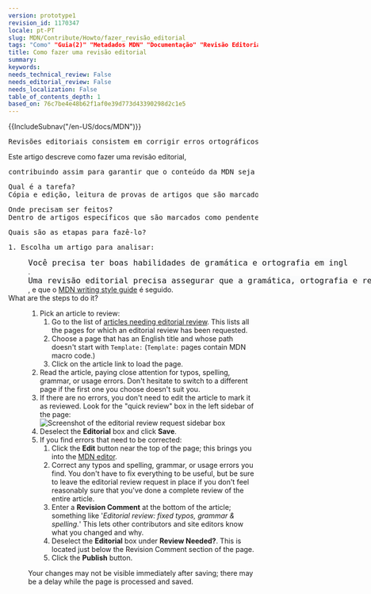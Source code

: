 ```yaml
---
version: prototype1
revision_id: 1170347
locale: pt-PT
slug: MDN/Contribute/Howto/fazer_revisão_editorial
tags: "Como" "Guia(2)" "Metadados MDN" "Documentação" "Revisão Editorial"
title: Como fazer uma revisão editorial
summary: 
keywords: 
needs_technical_review: False
needs_editorial_review: False
needs_localization: False
table_of_contents_depth: 1
based_on: 76c7be4e48b62f1af0e39d773d43390298d2c1e5
---
```

<div>{{IncludeSubnav("/en-US/docs/MDN")}}</div>

<pre data-fulltext="" data-placeholder="Tradução" dir="ltr" id="tw-target-text">
Revisões editoriais consistem em corrigir erros ortográficos, ortografia, gramática, uso ou erros textuais em um artigo. Nem todos os contribuintes são especialistas em linguagem, mas independentemente, devido ao seu conhecimento terão contribuído com artigos extremamente úteis, que precisam de edição de cópia e leitura de provas. Isso é feito em uma revisão editorial.</pre>

<p><span class="seoSummary">Este artigo descreve como fazer uma revisão editorial, </span></p>

<pre data-fulltext="" data-placeholder="Tradução" dir="ltr" id="tw-target-text">
contribuindo assim para garantir que o conteúdo da MDN seja preciso.</pre>

<dl>
 <dt>
 <pre data-fulltext="" data-placeholder="Tradução" dir="ltr" id="tw-target-text">
Qual é a tarefa?
Cópia e edição, leitura de provas de artigos que são marcados como pendentes de revisão editorial.</pre>
 </dt>
 <dt>
 <pre data-fulltext="" data-placeholder="Tradução" dir="ltr" id="tw-target-text">
Onde precisam ser feitos?
Dentro de artigos específicos que são marcados como pendentes de revisão editorial.</pre>
 </dt>
 <dt>
 <pre data-fulltext="" data-placeholder="Tradução" dir="ltr" id="tw-target-text">
Quais são as etapas para fazê-lo?</pre>

 <pre data-fulltext="" data-placeholder="Tradução" dir="ltr" id="tw-target-text">
1. Escolha um artigo para analisar:</pre>
 </dt>
 <dd><span style="background-color:#fafbfc; font-family:Consolas,Monaco,&quot;Andale Mono&quot;,monospace; font-size:1rem; white-space:pre; word-spacing:normal">Você precisa ter boas habilidades de gramática e ortografia em ingl</span>.&nbsp;<span style="background-color:#fafbfc; font-family:Consolas,Monaco,&quot;Andale Mono&quot;,monospace; font-size:1rem; white-space:pre; word-spacing:normal">Uma revisão editorial precisa assegurar que a gramática, ortografia e redação estão corretas e fazem sent</span>, e que o <a href="/en-US/docs/MDN/Contribute/Guidelines/Writing_style_guide">MDN writing style guide</a>&nbsp;é&nbsp;seguido.</dd>
 <dt>What are the steps to do it?</dt>
 <dd>
 <ol>
  <li>Pick an article to review:
   <ol>
    <li>Go to the list of <a href="/en-US/docs/needs-review/editorial">articles needing editorial review</a>. This lists all the pages for which an editorial review has been requested.</li>
    <li>Choose a page that has an English title and whose path doesn't start with <code>Template:</code> (<code>Template:</code> pages contain MDN macro code.)</li>
    <li>Click on the article link to load the page.</li>
   </ol>
  </li>
  <li><a id="core-steps" name="core-steps"></a>Read the article, paying close attention for typos, spelling, grammar, or usage errors. Don't hesitate to switch to a different page if the first one you choose doesn't suit you.</li>
  <li>If there are no errors, you don't need to edit the article to mark it as reviewed. Look for the "quick review" box in the left sidebar of the page:<br />
   <img alt="Screenshot of the editorial review request sidebar box" src="https://mdn.mozillademos.org/files/13018/SidebarReviewBoxEditorial.png" /></li>
  <li>Deselect the <strong>Editorial</strong> box and click <strong>Save</strong>.</li>
  <li>If you find errors that need to be corrected:
   <ol>
    <li>Click the <strong>Edit</strong> button near the top of the page; this brings you into the <a href="/en-US/docs/Project:MDN/Contributing/Editor_guide">MDN editor</a>.</li>
    <li>Correct any typos and spelling, grammar, or usage errors you find. You don't have to fix everything to be useful, but be sure to leave the editorial review request in place if you don't feel reasonably sure that you've done a complete review of the entire article.</li>
    <li>Enter a <strong>Revision Comment</strong> at the bottom of the article; something like '<em>Editorial review: fixed typos, grammar &amp; spelling.</em>' This lets other contributors and site editors know what you changed and why.</li>
    <li>Deselect the <strong>Editorial</strong> box under <strong>Review Needed?</strong>. This is located just below the Revision Comment section of the page.</li>
    <li>Click the <strong>Publish</strong> button.</li>
   </ol>
  </li>
 </ol>

 <div class="note">
 <p>Your changes may not be visible immediately after saving; there may be a delay while the page is processed and saved.</p>
 </div>
 </dd>
</dl>

